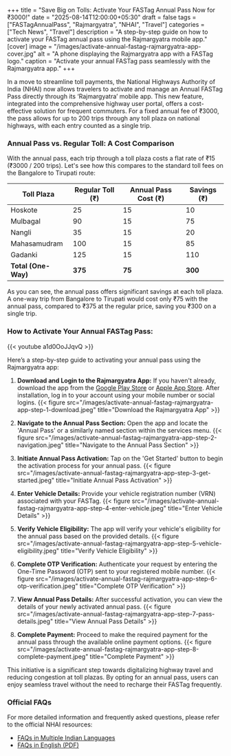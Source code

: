 +++
title = "Save Big on Tolls: Activate Your FASTag Annual Pass Now for ₹3000!"
date = "2025-08-14T12:00:00+05:30"
draft = false
tags = ["FASTagAnnualPass", "Rajmargyatra", "NHAI", "Travel"]
categories = ["Tech News", "Travel"]
description = "A step-by-step guide on how to activate your FASTag annual pass using the Rajmargyatra mobile app."
[cover]
  image = "/images/activate-annual-fastag-rajmargyatra-app-cover.jpg"
  alt = "A phone displaying the Rajmargyatra app with a FASTag logo."
  caption = "Activate your annual FASTag pass seamlessly with the Rajmargyatra app."
+++

In a move to streamline toll payments, the National Highways Authority of India (NHAI) now allows travelers to activate and manage an Annual FASTag Pass directly through its ‘Rajmargyatra’ mobile app. This new feature, integrated into the comprehensive highway user portal, offers a cost-effective solution for frequent commuters. For a fixed annual fee of ₹3000, the pass allows for up to 200 trips through any toll plaza on national highways, with each entry counted as a single trip.

### Annual Pass vs. Regular Toll: A Cost Comparison

With the annual pass, each trip through a toll plaza costs a flat rate of ₹15 (₹3000 / 200 trips). Let's see how this compares to the standard toll fees on the Bangalore to Tirupati route:

| Toll Plaza          | Regular Toll (₹) | Annual Pass Cost (₹) | Savings (₹) |
| ------------------- | ---------------- | -------------------- | ----------- |
| Hoskote             | 25               | 15                   | 10          |
| Mulbagal            | 90               | 15                   | 75          |
| Nangli              | 35               | 15                   | 20          |
| Mahasamudram        | 100              | 15                   | 85          |
| Gadanki             | 125              | 15                   | 110         |
| **Total (One-Way)** | **375**          | **75**               | **300**     |

As you can see, the annual pass offers significant savings at each toll plaza. A one-way trip from Bangalore to Tirupati would cost only ₹75 with the annual pass, compared to ₹375 at the regular price, saving you ₹300 on a single trip.

### How to Activate Your Annual FASTag Pass:

{{< youtube a1d0OoJJqvQ >}}

Here’s a step-by-step guide to activating your annual pass using the Rajmargyatra app:

1.  **Download and Login to the Rajmargyatra App:** If you haven't already, download the app from the [Google Play Store](https://play.google.com/store/apps/details?id=com.nhai.rajmargyatra) or [Apple App Store](https://apps.apple.com/in/app/rajmargyatra/id6449488412). After installation, log in to your account using your mobile number or social logins.
    {{< figure src="/images/activate-annual-fastag-rajmargyatra-app-step-1-download.jpeg" title="Download the Rajmargyatra App" >}}

2.  **Navigate to the Annual Pass Section:** Open the app and locate the 'Annual Pass' or a similarly named section within the services menu.
    {{< figure src="/images/activate-annual-fastag-rajmargyatra-app-step-2-navigation.jpeg" title="Navigate to the Annual Pass Section" >}}

3.  **Initiate Annual Pass Activation:** Tap on the 'Get Started' button to begin the activation process for your annual pass.
    {{< figure src="/images/activate-annual-fastag-rajmargyatra-app-step-3-get-started.jpeg" title="Initiate Annual Pass Activation" >}}

4.  **Enter Vehicle Details:** Provide your vehicle registration number (VRN) associated with your FASTag.
    {{< figure src="/images/activate-annual-fastag-rajmargyatra-app-step-4-enter-vehicle.jpeg" title="Enter Vehicle Details" >}}

5.  **Verify Vehicle Eligibility:** The app will verify your vehicle's eligibility for the annual pass based on the provided details.
    {{< figure src="/images/activate-annual-fastag-rajmargyatra-app-step-5-vehicle-eligibility.jpeg" title="Verify Vehicle Eligibility" >}}

6.  **Complete OTP Verification:** Authenticate your request by entering the One-Time Password (OTP) sent to your registered mobile number.
    {{< figure src="/images/activate-annual-fastag-rajmargyatra-app-step-6-otp-verification.jpeg" title="Complete OTP Verification" >}}

7.  **View Annual Pass Details:** After successful activation, you can view the details of your newly activated annual pass.
    {{< figure src="/images/activate-annual-fastag-rajmargyatra-app-step-7-pass-details.jpeg" title="View Annual Pass Details" >}}

8.  **Complete Payment:** Proceed to make the required payment for the annual pass through the available online payment options.
    {{< figure src="/images/activate-annual-fastag-rajmargyatra-app-step-8-complete-payment.jpeg" title="Complete Payment" >}}

This initiative is a significant step towards digitalizing highway travel and reducing congestion at toll plazas. By opting for an annual pass, users can enjoy seamless travel without the need to recharge their FASTag frequently.

### Official FAQs

For more detailed information and frequently asked questions, please refer to the official NHAI resources:

*   [FAQs in Multiple Indian Languages](https://nhai.gov.in/#/faq-annual-pass)
*   [FAQs in English (PDF)](https://nhai.gov.in/nhai/sites/default/files/mix_file/FAQs_English.pdf)
